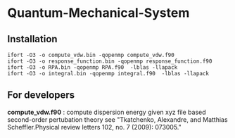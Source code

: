 # Quantum-Mechanical-System
## Installation
```
ifort -O3 -o compute_vdw.bin -qopenmp compute_vdw.f90
ifort -O3 -o response_function.bin -qopenmp response_function.f90
ifort -O3 -o RPA.bin -qopenmp RPA.f90  -lblas -llapack
ifort -O3 -o integral.bin -qopenmp integral.f90  -lblas -llapack
```
## For developers
**compute_vdw.f90** : compute dispersion energy given xyz file based second-order pertubation theory
see "Tkatchenko, Alexandre, and Matthias Scheffler.Physical review letters 102, no. 7 (2009): 073005."
